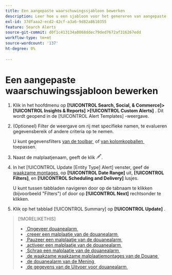 ```yaml
---
title: Een aangepaste waarschuwingssjabloon bewerken
description: Leer hoe u een sjabloon voor het genereren van aangepaste waarschuwingen kunt bewerken.
exl-id: 37dfaaa2-ecd2-42cf-a3a6-9d82a8610355
feature: Search Alerts
source-git-commit: d0f1c413134a0868ddec79ded7672af316267edd
workflow-type: tm+mt
source-wordcount: '137'
ht-degree: 0%

---
```


# Een aangepaste waarschuwingssjabloon bewerken

1. Klik in het hoofdmenu op **[!UICONTROL Search, Social, & Commerce]> [!UICONTROL Insights & Reports] >[!UICONTROL Custom Alerts]** . Dit wordt geopend in de [!UICONTROL Alert Templates] -weergave.

1. (Optioneel) Filter de weergave om rij met specifieke namen, te evalueren gegevensbereik of andere criteria op te nemen.

   U kunt gegevensfilters [&#x200B; van de toolbar &#x200B;](/help/search-social-commerce/common-tasks/data-views/ad-hoc-settings/column-filter-apply-from-toolbar.md) of [&#x200B; van kolomkopballen &#x200B;](/help/search-social-commerce/common-tasks/data-views/ad-hoc-settings/column-filter-apply-from-column-heading.md) toepassen.

1. Naast de malplaatjenaam, geeft de klik ![&#x200B; &#x200B;](/help/search-social-commerce/assets/edit.png " uit ").

1. In het [!UICONTROL Update \[Entity Type\] Alert] venster, geef de [&#x200B; waakzame montages &#x200B;](alert-template-settings.md) op **[!UICONTROL Date Range]** uit, **[!UICONTROL Filters]**, en **[!UICONTROL Scheduling and Delivery]** lusjes.

   U kunt tussen tabbladen navigeren door op de tabnaam te klikken (bijvoorbeeld &quot;Filters&quot;) of door op **[!UICONTROL Next]** rechtsonder te klikken.

1. Klik op het tabblad [!UICONTROL Summary] op **[!UICONTROL Update]** .

>[!MORELIKETHIS]
>
>* [&#x200B; Ongeveer douanealarm &#x200B;](alert-about.md)
>* [&#x200B; creeer een malplaatje van de douanealarm &#x200B;](alert-template-create.md)
>* [&#x200B; Pauzeer een malplaatje van de douanealarm &#x200B;](alert-template-pause.md)
>* [&#x200B; activeer een malplaatje van de douanealarm &#x200B;](alert-template-activate.md)
>* [&#x200B; Schrap een malplaatje van de douanealarm &#x200B;](alert-template-delete.md)
>* [&#x200B; de waakzame waakzame malplaatjemontages van de Douane &#x200B;](alert-template-settings.md)
>* [&#x200B; de douanealarm van de Mening &#x200B;](alert-view.md)
>* [&#x200B; de gegevens van de Uitvoer voor douanealarm &#x200B;](alert-export-data.md)
